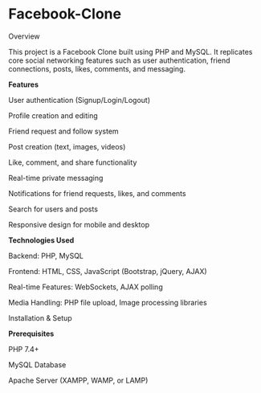 # Facebook-Clone
Overview

This project is a Facebook Clone built using PHP and MySQL. It replicates core social networking features such as user authentication, friend connections, posts, likes, comments, and messaging.

**Features**

User authentication (Signup/Login/Logout)

Profile creation and editing

Friend request and follow system

Post creation (text, images, videos)

Like, comment, and share functionality

Real-time private messaging

Notifications for friend requests, likes, and comments

Search for users and posts

Responsive design for mobile and desktop

**Technologies Used**

Backend: PHP, MySQL

Frontend: HTML, CSS, JavaScript (Bootstrap, jQuery, AJAX)

Real-time Features: WebSockets, AJAX polling

Media Handling: PHP file upload, Image processing libraries

Installation & Setup

**Prerequisites**

PHP 7.4+

MySQL Database

Apache Server (XAMPP, WAMP, or LAMP)
